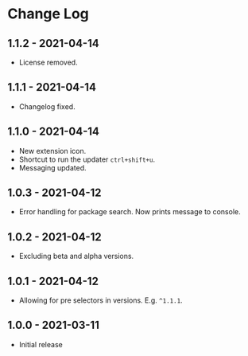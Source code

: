 # Change Log

## 1.1.2 - 2021-04-14

- License removed.

## 1.1.1 - 2021-04-14

- Changelog fixed.

## 1.1.0 - 2021-04-14

- New extension icon.
- Shortcut to run the updater `ctrl+shift+u`.
- Messaging updated.

## 1.0.3 - 2021-04-12

- Error handling for package search. Now prints message to console.

## 1.0.2 - 2021-04-12

- Excluding beta and alpha versions.

## 1.0.1 - 2021-04-12

- Allowing for pre selectors in versions. E.g. `^1.1.1`.

## 1.0.0 - 2021-03-11

- Initial release

